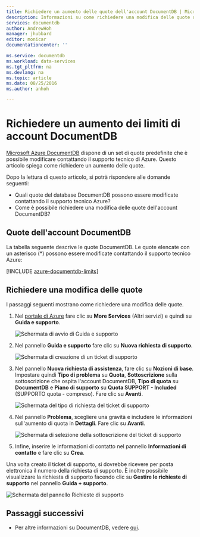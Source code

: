 ```yaml
---
title: Richiedere un aumento delle quote dell'account DocumentDB | Microsoft Docs
description: Informazioni su come richiedere una modifica delle quote del database DocumentDB, ad esempio l'archiviazione di documenti e la velocità effettiva per raccolta.
services: documentdb
author: AndrewHoh
manager: jhubbard
editor: monicar
documentationcenter: ''

ms.service: documentdb
ms.workload: data-services
ms.tgt_pltfrm: na
ms.devlang: na
ms.topic: article
ms.date: 08/25/2016
ms.author: anhoh

---
```

# Richiedere un aumento dei limiti di account DocumentDB
[Microsoft Azure DocumentDB](https://azure.microsoft.com/services/documentdb/) dispone di un set di quote predefinite che è possibile modificare contattando il supporto tecnico di Azure. Questo articolo spiega come richiedere un aumento delle quote.

Dopo la lettura di questo articolo, si potrà rispondere alle domande seguenti:

* Quali quote del database DocumentDB possono essere modificate contattando il supporto tecnico Azure?
* Come è possibile richiedere una modifica delle quote dell'account DocumentDB?

## <a id="Quotas"></a> Quote dell'account DocumentDB
La tabella seguente descrive le quote DocumentDB. Le quote elencate con un asterisco (*) possono essere modificate contattando il supporto tecnico Azure:

[!INCLUDE [azure-documentdb-limits](../../includes/azure-documentdb-limits.md)]

## <a id="RequestQuotaIncrease"></a> Richiedere una modifica delle quote
I passaggi seguenti mostrano come richiedere una modifica delle quote.

1. Nel [portale di Azure](https://portal.azure.com) fare clic su **More Services** (Altri servizi) e quindi su **Guida e supporto**.
   
    ![Schermata di avvio di Guida e supporto](media/documentdb-increase-limits/helpsupport.png)
2. Nel pannello **Guida e supporto** fare clic su **Nuova richiesta di supporto**.
   
    ![Schermata di creazione di un ticket di supporto](media/documentdb-increase-limits/getsupport.png)
3. Nel pannello **Nuova richiesta di assistenza**, fare clic su **Nozioni di base**. Impostare quindi **Tipo di problema** su **Quota**, **Sottoscrizione** sulla sottoscrizione che ospita l'account DocumentDB, **Tipo di quota** su **DocumentDB** e **Piano di supporto** su **Quota SUPPORT - Included** (SUPPORTO quota - compreso). Fare clic su **Avanti**.
   
    ![Schermata del tipo di richiesta del ticket di supporto](media/documentdb-increase-limits/supportrequest1.png)
4. Nel pannello **Problema**, scegliere una gravità e includere le informazioni sull'aumento di quota in **Dettagli**. Fare clic su **Avanti**.
   
    ![Schermata di selezione della sottoscrizione del ticket di supporto](media/documentdb-increase-limits/supportrequest2.png)
5. Infine, inserire le informazioni di contatto nel pannello **Informazioni di contatto** e fare clic su **Crea**.

Una volta creato il ticket di supporto, si dovrebbe ricevere per posta elettronica il numero della richiesta di supporto. È inoltre possibile visualizzare la richiesta di supporto facendo clic su **Gestire le richieste di supporto** nel pannello **Guida + supporto**.

![Schermata del pannello Richieste di supporto](media/documentdb-increase-limits/supportrequest4.png)

## <a name="NextSteps"></a> Passaggi successivi
* Per altre informazioni su DocumentDB, vedere [qui](http://azure.com/docdb).

<!---HONumber=AcomDC_0831_2016-->